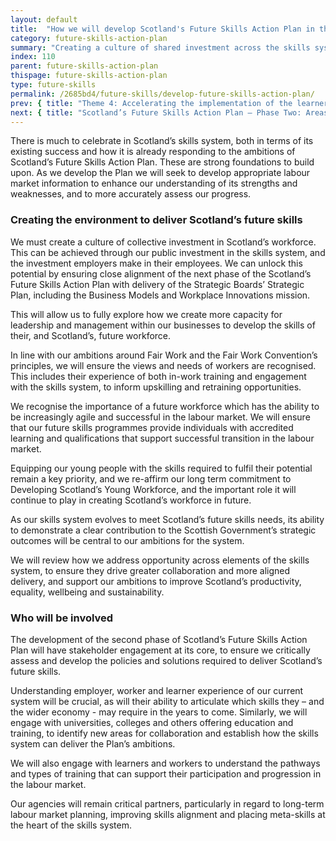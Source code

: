 ```yaml
---
layout: default
title:  "How we will develop Scotland's Future Skills Action Plan in the coming years"
category: future-skills-action-plan
summary: "Creating a culture of shared investment across the skills system."
index: 110
parent: future-skills-action-plan
thispage: future-skills-action-plan
type: future-skills
permalink: /2685bd4/future-skills/develop-future-skills-action-plan/
prev: { title: "Theme 4: Accelerating the implementation of the learner journey review", url: "/2685bd4/future-skills/learner-journey-review/" }
next: { title: "Scotland’s Future Skills Action Plan – Phase Two: Areas for development", url: "/2685bd4/future-skills/phase-two-areas-development/" }
---
```


There is much to celebrate in Scotland’s skills system, both in terms of its existing success and how it is already responding to the ambitions of Scotland’s Future Skills Action Plan. These are strong foundations to build upon.  As we develop the Plan we will seek to develop appropriate labour market information to enhance our understanding of its strengths and weaknesses, and to more accurately assess our progress.

### Creating the environment to deliver Scotland’s future skills

We must create a culture of collective investment in Scotland’s workforce. This can be achieved through our public investment in the skills system, and the investment employers make in their employees. We can unlock this potential by ensuring close alignment of the next phase of the Scotland’s Future Skills Action Plan with delivery of the Strategic Boards’ Strategic Plan, including the Business Models and Workplace Innovations mission.

This will allow us to fully explore how we create more capacity for leadership and management within our businesses to develop the skills of their, and Scotland’s, future workforce.

In line with our ambitions around Fair Work and the Fair Work Convention’s principles, we will ensure the views and needs of workers are recognised. This includes their experience of both in-work training and engagement with the skills system, to inform upskilling and retraining opportunities.

We recognise the importance of a future workforce which has the ability to be increasingly agile and successful in the labour market. We will ensure that our future skills programmes provide individuals with accredited learning and qualifications that support successful transition in the labour market.

Equipping our young people with the skills required to fulfil their potential remain a key priority, and we re-affirm our long term commitment to Developing Scotland’s Young Workforce, and the important role it will continue to play in creating Scotland’s workforce in future.

As our skills system evolves to meet Scotland’s future skills needs, its ability to demonstrate a clear contribution to the Scottish Government’s strategic outcomes will be central to our ambitions for the system.

We will review how we address opportunity across elements of the skills system, to ensure they drive greater collaboration and more aligned delivery, and support our ambitions to improve Scotland’s productivity, equality, wellbeing and sustainability.

### Who will be involved

The development of the second phase of Scotland’s Future Skills Action Plan will have stakeholder engagement at its core, to ensure we critically assess and develop the policies and solutions required to deliver Scotland’s future skills.

Understanding employer, worker and learner experience of our current system will be crucial, as will their ability to articulate which skills they – and the wider economy - may require in the years to come. Similarly, we will engage with universities, colleges and others offering education and training, to identify new areas for collaboration and establish how the skills system can deliver the Plan’s ambitions.

We will also engage with learners and workers to understand the pathways and types of training that can support their participation and progression in the labour market.

Our agencies will remain critical partners, particularly in regard to long-term labour market planning, improving skills alignment and placing meta-skills at the heart of the skills system.
